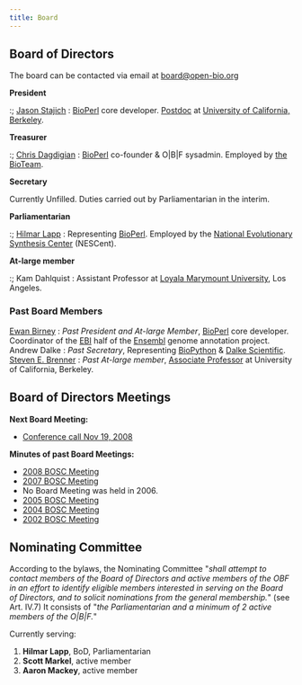 ```yaml
---
title: Board
---
```


Board of Directors
------------------

The board can be contacted via email at <board@open-bio.org>

**President**

:; [Jason Stajich](bp:Jason_Stajich "wikilink") :
[BioPerl](bp:BioPerl "wikilink") core developer.
[Postdoc](http://pmb.berkeley.edu/~taylor/people/js.html) at [University
of California, Berkeley](http://www.berkeley.edu/).

**Treasurer**

:; [Chris Dagdigian](bp:Chris_Dagdigian "wikilink") :
[BioPerl](bp:BioPerl "wikilink") co-founder & O|B|F sysadmin. Employed
by [the BioTeam](http://www.bioteam.net).

**Secretary**

  
Currently Unfilled. Duties carried out by Parliamentarian in
the interim.

**Parliamentarian**

:; [Hilmar Lapp](bp:Hilmar_Lapp "wikilink") : Representing
[BioPerl](bp:BioPerl "wikilink"). Employed by the [National Evolutionary
Synthesis Center](http://www.nescent.org/) (NESCent).

**At-large member**

:; Kam Dahlquist : Assistant Professor at [Loyala Marymount
University](http://myweb.lmu.edu/kdahlqui/), Los Angeles.

### Past Board Members

[Ewan Birney](bp:Ewan_Birney "wikilink") : *Past President and At-large Member*, [BioPerl](bp:BioPerl "wikilink") core developer. Coordinator of the [EBI](http://www.ebi.ac.uk) half of the [Ensembl](http://www.ensembl.org) genome annotation project.  
Andrew Dalke : *Past Secretary*, Representing [BioPython](http://www.biopython.org) & [Dalke Scientific](http://www.dalkescientific.com).  
[Steven E. Brenner](bp:Steven_Brenner "wikilink") : *Past At-large member*, [Associate Professor](http://compbio.berkeley.edu) at University of California, Berkeley.  

Board of Directors Meetings
---------------------------

**Next Board Meeting:**

-   [Conference call Nov 19, 2008](Minutes:2008_ConfCall "wikilink")

**Minutes of past Board Meetings:**

-   [ 2008 BOSC Meeting](Minutes:2008_BOSC_Meeting "wikilink")
-   [ 2007 BOSC Meeting](Minutes:2007_BOSC_Meeting "wikilink")
-   No Board Meeting was held in 2006.
-   [ 2005 BOSC Meeting](Minutes:2005_BOSC_Meeting "wikilink")
-   [ 2004 BOSC Meeting](Minutes:2004_BOSC_Meeting "wikilink")
-   [ 2002 BOSC Meeting](Minutes:2002_BOSC_Meeting "wikilink")

Nominating Committee
--------------------

According to the bylaws, the Nominating Committee "*shall attempt to
contact members of the Board of Directors and active members of the OBF
in an effort to identify eligible members interested in serving on the
Board of Directors, and to solicit nominations from the general
membership.*" (see Art. IV.7) It consists of "*the Parliamentarian and a
minimum of 2 active members of the O|B|F.*"

Currently serving:

1.  **Hilmar Lapp**, BoD, Parliamentarian
2.  **Scott Markel**, active member
3.  **Aaron Mackey**, active member

